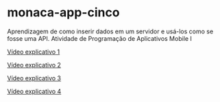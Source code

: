 # monaca-app-cinco
Aprendizagem de como inserir dados em um servidor e usá-los como se fosse uma API. Atividade de Programação de Aplicativos Mobile I

[Vídeo explicativo 1](https://youtu.be/fyKK9UWxPDo)

[Vídeo explicativo 2](https://youtu.be/RxxgV3WxR1Y)

[Vídeo explicativo 3](https://youtu.be/jypNwGZuQwo)

[Vídeo explicativo 4](https://youtu.be/HzOb08Hz1vY)
